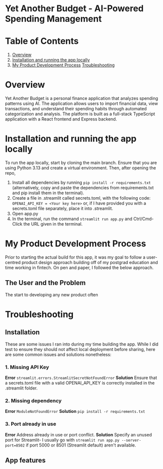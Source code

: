 # Yet Another Budget - AI-Powered Spending Management
# Table of Contents
1. [Overview](#overview)
2. [Installation and running the app locally](#installation-and-running-the-app-locally) 
3. [My Product Development Process](#my-product-development-process)
[Troubleshooting](#troubleshooting)

# Overview

Yet Another Budget is a personal finance application that analyzes spending patterns using AI. The application allows users to import financial data, view transactions, and understand their spending habits through automated categorization and analysis. The platform is built as a full-stack TypeScript application with a React frontend and Express backend.

# Installation and running the app locally
To run the app locally, start by cloning the main branch. Ensure that you are using Python 3.13 and create a virtual environment. Then, after opening the repo,
1. Install all dependencies by running `pip install -r requirements.txt` (alternatively, copy and paste the dependencies from requirements.txt and pip install them in the terminal).
2. Create a file in .streamlit called secrets.toml, with the following code: `OPENAI_API_KEY = <Your key here>` or, if I have provided you with a secrets.toml file separately, place it into .streamlit.
3. Open app.py
4. In the terminal, run the command `streamlit run app.py` and Ctrl/Cmd-Click the URL given in the terminal.

# My Product Development Process

Prior to starting the actual build for this app, it was my goal to follow a user-centred product design approach building off of my postgrad education and time working in fintech. On pen and paper, I followed the below approach.

## The User and the Problem
The start to developing any new product often

# Troubleshooting
## Installation
These are some issues I ran into during my time building the app. While I did test to ensure they should not affect local deployment before sharing, here are some common issues and solutions nonetheless:

### 1. Missing API Key
**Error** `streamlit.errors.StreamlitSecretNotFoundError`
**Solution** Ensure that a secrets.toml file with a valid OPENAI_API_KEY is correctly installed in the .streamlit folder.

### 2. Missing dependency
**Error** `ModuleNotFoundError`
**Solution** `pip install -r requirements.txt`

### 3. Port already in use
**Error** Address already in use or port conflict.
**Solution** Specify an unused port for Streamlit- I usually go with `streamlit run app.py --server-port=8502` if port 5000 or 8501 (Streamlit default) aren't available.

## App features

